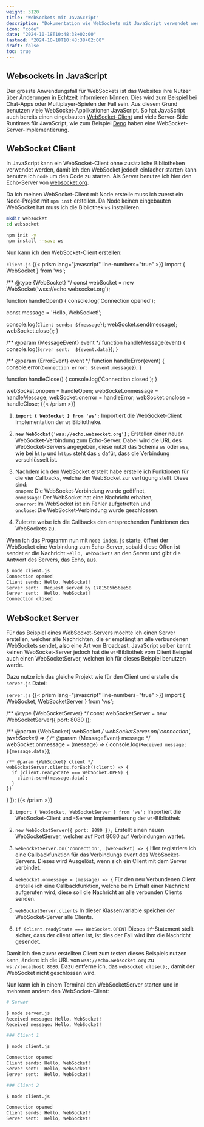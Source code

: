 ```yaml
---
weight: 3120
title: "WebSockets mit JavaScript"
description: "Dokumentation wie WebSockets mit JavaScript verwendet werden können."
icon: "code"
date: "2024-10-18T10:48:38+02:00"
lastmod: "2024-10-18T10:48:38+02:00"
draft: false
toc: true
---
```


## Websockets in JavaScript

Der grösste Anwendungsfall für WebSockets ist das Websites ihre Nutzer über
Änderungen in Echtzeit informieren können. Dies wird zum Beispiel bei Chat-Apps
oder Multiplayer-Spielen der Fall sein. Aus diesem Grund benutzen viele
WebSocket-Applikationen JavaScript. So hat JavaScript auch bereits einen
eingebauten [WebSocket-Client](https://developer.mozilla.org/en-US/docs/Web/API/WebSocket) und viele Server-Side Runtimes für JavaScript,
wie zum Beispiel [Deno](https://docs.deno.com/examples/http-server-websocket/) haben eine WebSocket-Server-Implementierung.

## WebSocket Client

In JavaScript kann ein WebSocket-Client ohne zusätzliche Bibliotheken verwendet
werden, damit ich den WebSocket jedoch einfacher starten kann benutze ich `node`
um den Code zu starten. Als Server benutze ich hier den Echo-Server von
[websocket.org](https://www.websocket.org/echo.html).

Da ich meinen WebSocket-Client mit Node erstelle muss ich zuerst ein
Node-Projekt mit `npm init` erstellen. Da Node keinen eingebauten WebSocket hat
muss ich die Bibliothek `ws` installieren.

```bash
mkdir websocket
cd websocket

npm init -y
npm install --save ws
```

Nun kann ich den WebSocket-Client erstellen:

`client.js`
{{< prism lang="javascript" line-numbers="true" >}}
import { WebSocket } from 'ws'; 

/** @type {WebSocket} */
const webSocket = new WebSocket('wss://echo.websocket.org');

function handleOpen() {
  console.log('Connection opened');

  const message = 'Hello, WebSocket!';

  console.log(`Client sends: ${message}`);
  webSocket.send(message);
  webSocket.close();
}

/** @param {MessageEvent} event */
function handleMessage(event) {
  console.log(`Server sent:  ${event.data}`);
}

/** @param {ErrorEvent} event */
function handleError(event) {
  console.error(`Connection error: ${event.message}`);
}

function handleClose() {
  console.log('Connection closed');
}

webSocket.onopen    = handleOpen;
webSocket.onmessage = handleMessage;
webSocket.onerror   = handleError;
webSocket.onclose   = handleClose;
{{< /prism >}}

1. **`import { WebSocket } from 'ws';`** Importiert die WebSocket-Client
   Implementation der `ws` Bibliotheke.

2. **`new WebSocket('wss://echo.websocket.org');`** Erstellen
   einer neuen WebSocket-Verbindung zum Echo-Server. Dabei wird die URL des
   WebSocket-Servers angegeben, diese nutzt das Schema `ws` oder `wss`, wie bei
   `http` und `https` steht das `s` dafür, dass die Verbindung verschlüsselt ist.

3. Nachdem ich den WebSocket erstellt habe erstelle ich Funktionen für die vier
   Callbacks, welche der WebSocket zur verfügung stellt. Diese sind:  
   `onopen`: Die WebSocket-Verbindung wurde geöffnet,  
   `onmessage`: Der WebSocket hat eine Nachricht erhalten,  
   `onerror`: Im WebSocket ist ein Fehler aufgetretten und  
   `onclose`: Die WebSocket-Verbindung wurde geschlossen.

4. Zuletzte weise ich die Callbacks den entsprechenden Funktionen des WebSockets
   zu.

Wenn ich das Programm nun mit `node index.js` starte, öffnet der WebSocket eine
Verbindung zum Echo-Server, sobald diese Offen ist sendet er die Nachricht
`Hello, WebSocket!` an den Server und gibt die Antwort des Servers, das Echo,
aus.

```bash
$ node client.js
Connection opened
Client sends: Hello, WebSocket!
Server sent:  Request served by 1781505b56ee58
Server sent:  Hello, WebSocket!
Connection closed
```

## WebSocket Server

Für das Beispiel eines WebSocket-Servers möchte ich einen Server erstellen,
welcher alle Nachrichten, die er empfängt an alle verbundenen WebSockets sendet,
also eine Art von Broadcast. JavaScript selber kennt keinen WebSocket-Server
jedoch hat die `ws`-Bibliothek vom Client Beispiel auch einen WebSocketServer,
welchen ich für dieses Beispiel benutzen werde.

Dazu nutze ich das gleiche Projekt wie für den Client und erstelle die
`server.js` Datei:

`server.js`
{{< prism lang="javascript" line-numbers="true" >}}
import { WebSocket, WebSocketServer } from 'ws';

/** @type {WebSocketServer} */
const webSocketServer = new WebSocketServer({ port: 8080 });

/** @param {WebSocket} webSocket */
webSocketServer.on('connection', (webSocket) => {
  /** @param {MessageEvent} message */
  webSocket.onmessage = (message) => {
    console.log(`Received message: ${message.data}`);

    /** @param {WebSocket} client */
    webSocketServer.clients.forEach((client) => {
      if (client.readyState === WebSocket.OPEN) {
        client.send(message.data);
      }
    })
  }
});
{{< /prism >}}

1. `import { WebSocket, WebSocketServer } from 'ws';` Importiert die
   WebSocket-Client und -Server Implementierung der `ws`-Bibliothek

2. `new WebSocketServer({ port: 8080 });` Erstellt einen neuen WebSocketServer,
   welcher auf Port 8080 auf Verbindungen wartet.

3. `webSocketServer.on('connection', (webSocket) => {` Hier registriere ich eine
   Callbackfunktion für das Verbindungs event des WebSocket-Servers. Dieses wird
   Ausgelöst, wenn sich ein Client mit dem Server verbindet.

4. `webSocket.onmessage = (message) => {` Für den neu Verbundenen Client
   erstelle ich eine Callbackfunktion, welche beim Erhalt einer Nachricht
   aufgerufen wird, diese soll die Nachricht an alle verbunden Clients senden.

5. `webSocketServer.clients` In dieser Klassenvariable speicher der
   WebSocket-Server alle Clients.

6. `if (client.readyState === WebSocket.OPEN)` Dieses `if`-Statement stellt
   sicher, dass der client offen ist, ist dies der Fall wird ihm die Nachricht
   gesendet.

Damit ich den zuvor erstellten Client zum testen dieses Beispiels nutzen kann,
ändere ich die URL von `wss://echo.websocket.org` zu `ws://localhost:8080`.
Dazu entferne ich, das `webSocket.close();`, damit der WebSocket nicht
geschlossen wird.

Nun kann ich in einem Terminal den WebSocketServer starten und in mehreren
andern den WebSocket-Client:

```bash
# Server

$ node server.js
Received message: Hello, WebSocket!
Received message: Hello, WebSocket!
```

```bash
### Client 1

$ node client.js

Connection opened
Client sends: Hello, WebSocket!
Server sent:  Hello, WebSocket!
Server sent:  Hello, WebSocket!
```

```bash
### Client 2

$ node client.js

Connection opened
Client sends: Hello, WebSocket!
Server sent:  Hello, WebSocket!
```
